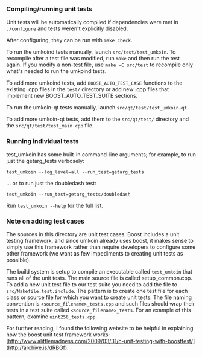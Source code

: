 ### Compiling/running unit tests

Unit tests will be automatically compiled if dependencies were met in `./configure`
and tests weren't explicitly disabled.

After configuring, they can be run with `make check`.

To run the umkoind tests manually, launch `src/test/test_umkoin`. To recompile
after a test file was modified, run `make` and then run the test again. If you
modify a non-test file, use `make -C src/test` to recompile only what's needed
to run the umkoind tests.

To add more umkoind tests, add `BOOST_AUTO_TEST_CASE` functions to the existing
.cpp files in the `test/` directory or add new .cpp files that
implement new BOOST_AUTO_TEST_SUITE sections.

To run the umkoin-qt tests manually, launch `src/qt/test/test_umkoin-qt`

To add more umkoin-qt tests, add them to the `src/qt/test/` directory and
the `src/qt/test/test_main.cpp` file.

### Running individual tests

test_umkoin has some built-in command-line arguments; for
example, to run just the getarg_tests verbosely:

    test_umkoin --log_level=all --run_test=getarg_tests

... or to run just the doubledash test:

    test_umkoin --run_test=getarg_tests/doubledash

Run `test_umkoin --help` for the full list.

### Note on adding test cases

The sources in this directory are unit test cases.  Boost includes a
unit testing framework, and since umkoin already uses boost, it makes
sense to simply use this framework rather than require developers to
configure some other framework (we want as few impediments to creating
unit tests as possible).

The build system is setup to compile an executable called `test_umkoin`
that runs all of the unit tests.  The main source file is called
setup_common.cpp. To add a new unit test file to our test suite you need
to add the file to `src/Makefile.test.include`. The pattern is to create
one test file for each class or source file for which you want to create
unit tests.  The file naming convention is `<source_filename>_tests.cpp`
and such files should wrap their tests in a test suite
called `<source_filename>_tests`. For an example of this pattern,
examine `uint256_tests.cpp`.

For further reading, I found the following website to be helpful in
explaining how the boost unit test framework works:
[http://www.alittlemadness.com/2009/03/31/c-unit-testing-with-boosttest/](http://archive.is/dRBGf).
